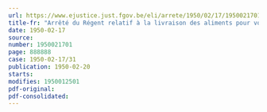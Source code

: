 ```yaml
---
url: https://www.ejustice.just.fgov.be/eli/arrete/1950/02/17/1950021701/justel
title-fr: "Arrêté du Régent relatif à la livraison des aliments pour volailles"
date: 1950-02-17
source:
number: 1950021701
page: 888888
case: 1950-02-17/31
publication: 1950-02-20
starts:
modifies: 1950012501
pdf-original:
pdf-consolidated:
---
```


